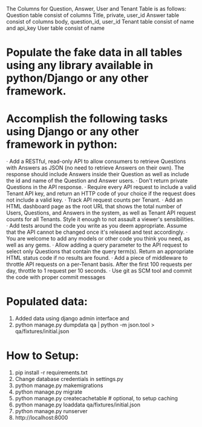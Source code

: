 The Columns for Question, Answer, User and Tenant Table is as follows:
Question table consist of columns Title, private, user_id
Answer table consist of columns body, question_id, user_id
Tenant table consist of name and api_key
User table consist of name
# Populate the fake data in all tables using any library available in python/Django or any other framework.
# Accomplish the following tasks using Django or any other framework in python:

·  Add a RESTful, read-only API to allow consumers to retrieve Questions with Answers as JSON (no need to retrieve Answers on their own). The response should include Answers inside their Question as well as include the id and name of the Question and Answer users.
·  Don't return private Questions in the API response.
·  Require every API request to include a valid Tenant API key, and return an HTTP code of your choice if the request does not include a valid key.
·  Track API request counts per Tenant.
·  Add an HTML dashboard page as the root URL that shows the total number of Users, Questions, and Answers in the system, as well as Tenant API request counts for all Tenants. Style it enough to not assault a viewer's sensibilities.
·  Add tests around the code you write as you deem appropriate. Assume that the API cannot be changed once it's released and test accordingly.
·  You are welcome to add any models or other code you think you need, as well as any gems.
·  Allow adding a query parameter to the API request to select only Questions that contain the query term(s). Return an appropriate HTML status code if no results are found.
·  Add a piece of middleware to throttle API requests on a per-Tenant basis. After the first 100 requests per day, throttle to 1 request per 10 seconds.
·  Use git as SCM tool and commit the code with proper commit messages

# Populated data:
1. Added data using django admin interface and
2. python manage.py dumpdata qa |  python -m json.tool > qa/fixtures/initial.json

# How to Setup:
1. pip install -r requirements.txt
2. Change database credentials in settings.py
3. python manage.py makemigrations
4. python manage.py migrate
5. python manage.py createcachetable # optional, to setup caching
6. python manage.py loaddata qa/fixtures/initial.json
7. python manage.py runserver
8. http://localhost:8000

